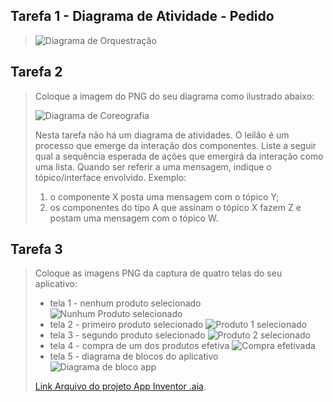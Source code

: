 ## Tarefa 1 - Diagrama de Atividade - Pedido
> 
> ![Diagrama de Orquestração](images/tarefa1.png)

## Tarefa 2
> Coloque a imagem do PNG do seu diagrama como ilustrado abaixo:
>
> ![Diagrama de Coreografia](images/coreografia.png)
>
> Nesta tarefa não há um diagrama de atividades. O leilão é um processo que emerge da interação dos componentes. Liste a seguir qual a sequência esperada de ações que emergirá da interação como uma lista. Quando ser referir a uma mensagem, indique o tópico/interface envolvido. Exemplo:
> 1. o componente X posta uma mensagem com o tópico Y;
> 2. os componentes do tipo A que assinam o tópico X fazem Z e postam uma mensagem com o tópico W.

## Tarefa 3
> Coloque as imagens PNG da captura de quatro telas do seu aplicativo:
> * tela 1 - nenhum produto selecionado
>  ![Nunhum Produto selecionado](images/none-selected.jpg)
> * tela 2 - primeiro produto selecionado
> ![Produto 1 selecionado](images/item1-selected.jpg)
> * tela 3 - segundo produto selecionado
> ![Produto 2 selecionado](images/item2-selected.jpg)
> * tela 4 - compra de um dos produtos efetiva
> ![Compra efetivada](images/compra-efetivada.jpg)
> * tela 5 - diagrama de blocos do aplicativo
> ![Diagrama de bloco app](images/diagrama.png)
>
>
> [Link Arquivo do projeto App Inventor .aia](app/tarefa3.aia).
